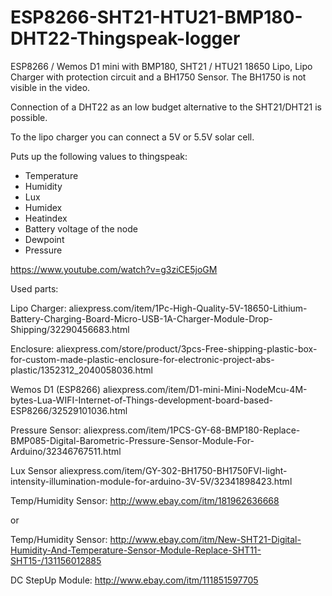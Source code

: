 # ESP8266-SHT21-HTU21-BMP180-DHT22-Thingspeak-logger

ESP8266 / Wemos D1 mini with BMP180,  SHT21 / HTU21 18650 Lipo, Lipo Charger with protection circuit and a BH1750 Sensor.
The BH1750 is not visible in the video.

Connection of a DHT22 as an low budget alternative to the SHT21/DHT21 is possible.

To the lipo charger you can connect a 5V or 5.5V solar cell.

Puts up the following values to thingspeak:

- Temperature
- Humidity
- Lux
- Humidex
- Heatindex
- Battery voltage of the node
- Dewpoint
- Pressure

https://www.youtube.com/watch?v=g3ziCE5joGM

Used parts:

Lipo Charger:
aliexpress.com/item/1Pc-High-Quality-5V-18650-Lithium-Battery-Charging-Board-Micro-USB-1A-Charger-Module-Drop-Shipping/32290456683.html

Enclosure:
aliexpress.com/store/product/3pcs-Free-shipping-plastic-box-for-custom-made-plastic-enclosure-for-electronic-project-abs-plastic/1352312_2040058036.html

Wemos D1 (ESP8266)
aliexpress.com/item/D1-mini-Mini-NodeMcu-4M-bytes-Lua-WIFI-Internet-of-Things-development-board-based-ESP8266/32529101036.html

Pressure Sensor:
aliexpress.com/item/1PCS-GY-68-BMP180-Replace-BMP085-Digital-Barometric-Pressure-Sensor-Module-For-Arduino/32346767511.html

Lux Sensor
aliexpress.com/item/GY-302-BH1750-BH1750FVI-light-intensity-illumination-module-for-arduino-3V-5V/32341898423.html

Temp/Humidity Sensor:
http://www.ebay.com/itm/181962636668

or

Temp/Humidity Sensor:
http://www.ebay.com/itm/New-SHT21-Digital-Humidity-And-Temperature-Sensor-Module-Replace-SHT11-SHT15-/131156012885

DC StepUp Module:
http://www.ebay.com/itm/111851597705




